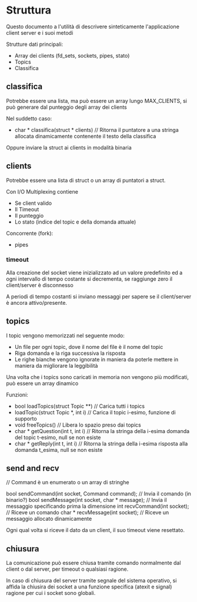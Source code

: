 # Struttura

Questo documento a l'utilità di descrivere sinteticamente l'applicazione client server e i suoi metodi

Strutture dati principali:
- Array dei clients (fd_sets, sockets, pipes, stato)
- Topics
- Classifica

## classifica

Potrebbe essere una lista, ma può essere un array lungo MAX_CLIENTS, si può generare dal punteggio degli array dei clients

Nel suddetto caso:
- char * classifica(struct * clients) // Ritorna il puntatore a una stringa allocata dinamicamente contenente il testo della classifica

Oppure inviare la struct ai clients in modalità binaria

## clients

Potrebbe essere una lista di struct o un array di puntatori a struct.

Con I/O Multiplexing contiene
- Se client valido
- Il Timeout
- Il punteggio
- Lo stato (indice del topic e della domanda attuale)

Concorrente (fork):
- pipes

### timeout 

Alla creazione del socket viene inizializzato ad un valore predefinito ed a ogni intervallo di tempo costante si decrementa, se raggiunge zero il client/server è disconnesso

A periodi di tempo costanti si inviano messaggi per sapere se il client/server è ancora attivo/presente.

## topics

I topic vengono memorizzati nel seguente modo:
- Un file per ogni topic, dove il nome del file è il nome del topic
- Riga domanda e la riga successiva la risposta
- Le righe bianche vengono ignorate in maniera da poterle mettere in maniera da migliorare la leggibilità

Una volta che i topics sono caricati in memoria non vengono più modificati, può essere un array dinamico

Funzioni:
- bool loadTopics(struct Topic **) // Carica tutti i topics
- loadTopic(struct Topic *, int i) // Carica il topic i-esimo, funzione di supporto
- void freeTopics() // Libera lo spazio preso dai topics
- char * getQuestion(int t, int i) // Ritorna la stringa della i-esima domanda del topic t-esimo, null se non esiste
- char * getReply(int t, int i) // Ritorna la stringa della i-esima risposta alla domanda t_esima, null se non esiste

## send and recv

// Command è un enumerato o un array di stringhe

bool sendCommand(int socket, Command command); // Invia il comando (in binario?)
bool sendMessage(int socket, char * message); // Invia il messaggio specificando prima la dimensione
int recvCommand(int socket); // Riceve un comando
char * recvMessage(int socket); // Riceve un messaggio allocato dinamicamente

Ogni qual volta si riceve il dato da un client, il suo timeout viene resettato.

## chiusura

La comunicazione può essere chiusa tramite comando normalmente dal client o dal server, per timeout o qualsiasi ragione.

In caso di chiusura del server tramite segnale del sistema operativo, si affida la chiusira dei socket a una funzione specifica (atexit e signal) ragione per cui i socket sono globali.
